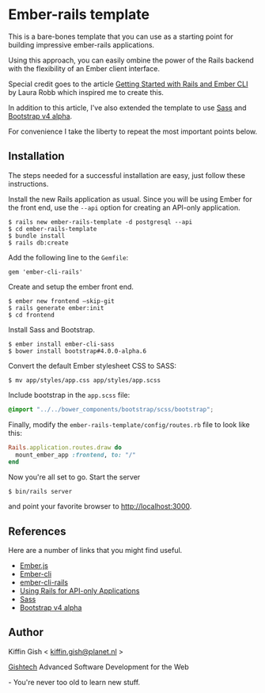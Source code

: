 # Ember-rails template

This is a bare-bones template that you can use as a starting point for building impressive ember-rails applications.

Using this approach, you can easily ombine the power of the Rails backend with the flexibility of an Ember client interface.

Special credit goes to the article [Getting Started with Rails and Ember CLI](https://spin.atomicobject.com/2017/03/06/rails-ember-cli) by Laura Robb which inspired me to create this.

In addition to this article, I've also extended the template to use [Sass](http://sass-lang.com/) and [Bootstrap v4 alpha](https://v4-alpha.getbootstrap.com/).

For convenience I take the liberty to repeat the most important points below.


## Installation

The steps needed for a successful installation are easy, just follow these instructions.

Install the new Rails application as usual. Since you will be using Ember for the front end, use the `--api` option for creating an API-only application.

```
$ rails new ember-rails-template -d postgresql --api
$ cd ember-rails-template
$ bundle install
$ rails db:create
```

Add the following line to the `Gemfile`:

```
gem 'ember-cli-rails'
```

Create and setup the ember front end.

```
$ ember new frontend —skip-git
$ rails generate ember:init
$ cd frontend
```

Install Sass and Bootstrap.

```
$ ember install ember-cli-sass
$ bower install bootstrap#4.0.0-alpha.6
```

Convert the default Ember stylesheet CSS to SASS:

```
$ mv app/styles/app.css app/styles/app.scss
```

Include bootstrap in the `app.scss` file:

```scss
@import "../../bower_components/bootstrap/scss/bootstrap";
```

Finally, modify the `ember-rails-template/config/routes.rb` file to look like this:

```ruby
Rails.application.routes.draw do
  mount_ember_app :frontend, to: "/"
end

```

Now you're all set to go. Start the server

```
$ bin/rails server
```

and point your favorite browser to [http://localhost:3000](http://localhost:3000).


## References

Here are a number of links that you might find useful.

* [Ember.js](http://emberjs.com/)
* [Ember-cli](https://ember-cli.com/)
* [ember-cli-rails](https://github.com/thoughtbot/ember-cli-rails)
* [Using Rails for API-only Applications](http://edgeguides.rubyonrails.org/api_app.html)
* [Sass](http://sass-lang.com/)
* [Bootstrap v4 alpha](https://v4-alpha.getbootstrap.com/)


## Author

Kiffin Gish \< kiffin.gish@planet.nl \>

[Gishtech](http://gishtech.com)
Advanced Software Development for the Web

\- You're never too old to learn new stuff.